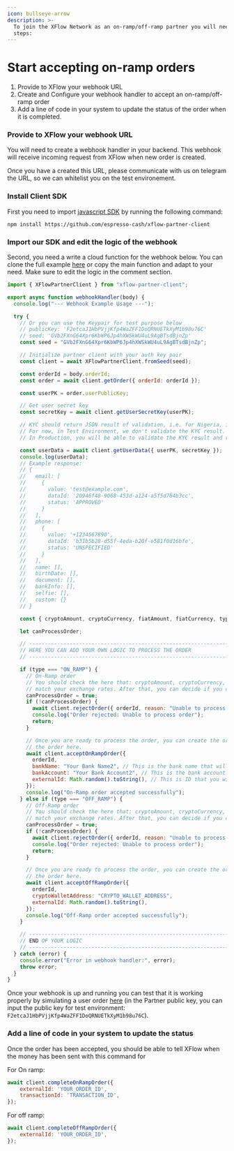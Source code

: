 ```yaml
---
icon: bullseye-arrow
description: >-
  To join the XFlow Network as an on-ramp/off-ramp partner you will need to do 3
  steps:
---
```


# Start accepting on-ramp orders

1. Provide to XFlow your webhook URL
2. Create and Configure your webhook handler to accept an on-ramp/off-ramp order
3. Add a line of code in your system to update the status of the order when it is completed.

### Provide to XFlow your webhook URL

You will need to create a webhook handler in your backend. This webhook will receive incoming request from XFlow when new order is created.

Once you have a created this URL, please communicate with us on telegram the URL, so we can whitelist you on the test environement.

### Install Client SDK

First you need to import [javascript SDK](https://github.com/espresso-cash/xflow-partner-client) by running the following command:

```
npm install https://github.com/espresso-cash/xflow-partner-client
```

### Import our SDK and edit the logic of the webhook

Second, you need a write a cloud function for the webhook below. You can clone the full example [here](https://github.com/espresso-cash/xflow-partner-webhook-example) or copy the main function and adapt to your need. Make sure to edit the logic in the comment section.

```javascript
import { XFlowPartnerClient } from "xflow-partner-client";

export async function webhookHandler(body) {
  console.log("--- Webhook Example Usage ---");

  try {
    // Or you can use the Keypair for test purpose below
    // publicKey: 'F2etcaJ1HbPVjjKfp4WaZFF1DoQRNUETkXyM1b98u76C'
    // seed: 'GVb2FXnG64Xpr6KbWP6Jp4hXWSkWU4uL9AgBTsdBjnZp'
    const seed = "GVb2FXnG64Xpr6KbWP6Jp4hXWSkWU4uL9AgBTsdBjnZp";

    // Initialize partner client with your auth key pair
    const client = await XFlowPartnerClient.fromSeed(seed);

    const orderId = body.orderId;
    const order = await client.getOrder({ orderId: orderId });

    const userPK = order.userPublicKey;

    // Get user secret key
    const secretKey = await client.getUserSecretKey(userPK);

    // KYC should return JSON result of validation, i.e. for Nigeria, it is SmileID result.
    // For now, in Test Environment, we don't validate the KYC result.
    // In Production, you will be able to validate the KYC result and reject the order if the KYC is not valid.

    const userData = await client.getUserData({ userPK, secretKey });
    console.log(userData);
    // Example response:
    // {
    //   email: [
    //     {
    //       value: 'test@example.com',
    //       dataId: '20946f48-9068-453d-a124-a5f5d764b3cc',
    //       status: 'APPROVED'
    //     }
    //   ],
    //   phone: [
    //     {
    //       value: '+1234567890',
    //       dataId: 'b31b5b28-d55f-4eda-b20f-e581f0d16bfe',
    //       status: 'UNSPECIFIED'
    //     }
    //   ],
    //   name: [],
    //   birthDate: [],
    //   document: [],
    //   bankInfo: [],
    //   selfie: [],
    //   custom: {}
    // }

    const { cryptoAmount, cryptoCurrency, fiatAmount, fiatCurrency, type } = order;

    let canProcessOrder;

    // -------------------------------------------------------------------------------------------------
    // HERE YOU CAN ADD YOUR OWN LOGIC TO PROCESS THE ORDER
    // -------------------------------------------------------------------------------------------------

    if (type === "ON_RAMP") {
      // On-Ramp order
      // You should check the here that: cryptoAmount, cryptoCurrency, fiatAmount, fiatCurrency are correct and
      // match your exchange rates. After that, you can decide if you can process the order.
      canProcessOrder = true;
      if (!canProcessOrder) {
        await client.rejectOrder({ orderId, reason: "Unable to process order" });
        console.log("Order rejected: Unable to process order");
        return;
      }

      // Once you are ready to process the order, you can create the order in your own system, and then accept
      // the order here.
      await client.acceptOnRampOrder({
        orderId,
        bankName: "Your Bank Name2", // This is the bank name that will be displayed to the user in the app
        bankAccount: "Your Bank Account2", // This is the bank account that will be displayed to the user in the app
        externalId: Math.random().toString(), // This is ID that you will use to identify the order in your own system
      });
      console.log("On-Ramp order accepted successfully");
    } else if (type === "OFF_RAMP") {
      // Off-Ramp order
      // You should check the here that: cryptoAmount, cryptoCurrency, fiatAmount, fiatCurrency are correct and
      // match your exchange rates. After that, you can decide if you can process the order.
      canProcessOrder = true;
      if (!canProcessOrder) {
        await client.rejectOrder({ orderId, reason: "Unable to process order" });
        console.log("Order rejected: Unable to process order");
        return;
      }

      // Once you are ready to process the order, you can create the order in your own system, and then accept
      // the order here.
      await client.acceptOffRampOrder({
        orderId,
        cryptoWalletAddress: "CRYPTO_WALLET_ADDRESS",
        externalId: Math.random().toString(),
      });
      console.log("Off-Ramp order accepted successfully");
    }

    // -------------------------------------------------------------------------------------------------
    // END OF YOUR LOGIC
    // -------------------------------------------------------------------------------------------------
  } catch (error) {
    console.error("Error in webhook handler:", error);
    throw error;
  }
}

```

Once your webhook is up and running you can test that it is working properly by simulating a user order [here](https://espresso-cash.github.io/xflow-user-test-app/#/simple) (in the Partner public key, you can input the public key for test environment: `F2etcaJ1HbPVjjKfp4WaZFF1DoQRNUETkXyM1b98u76C`).

### Add a line of code in your system to update the status

Once the order has been accepted, you should be able to tell XFlow when the money has been sent with this command for

For On ramp:

```javascript
await client.completeOnRampOrder({
    externalId: 'YOUR_ORDER_ID',
    transactionId: 'TRANSACTION_ID',
});
```

For off ramp:

```javascript
await client.completeOffRampOrder({
    externalId: 'YOUR_ORDER_ID',
});
```
